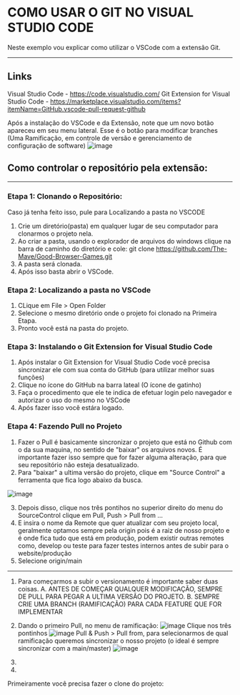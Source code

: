 # COMO USAR O GIT NO VISUAL STUDIO CODE

Neste exemplo vou explicar como utilizar o VSCode com a extensão Git.

---

## Links
Visual Studio Code - https://code.visualstudio.com/
Git Extension for Visual Studio Code - https://marketplace.visualstudio.com/items?itemName=GitHub.vscode-pull-request-github

Após a instalação do VSCode e da Extensão, note que um novo botão apareceu em seu menu lateral. Esse é o botão para modificar branches (Uma Ramificação, em controle de versão e gerenciamento de configuração de software)
![image](https://user-images.githubusercontent.com/78883240/158706074-5bca1e22-bba9-4ff0-938c-9c9a98bda3a3.png)

## Como controlar o repositório pela extensão:
---
### Etapa 1: Clonando o Repositório: 

Caso já tenha feito isso, pule para Localizando a pasta no VSCODE

1. Crie um diretório(pasta) em qualquer lugar de seu computador para clonarmos o projeto nela.
2. Ao criar a pasta, usando o explorador de arquivos do windows clique na barra de caminho do diretório e cole:
git clone https://github.com/The-Mave/Good-Browser-Games.git
3. A pasta será clonada. 
4. Após isso basta abrir o VSCode.

### Etapa 2: Localizando a pasta no VSCode
1. CLique em File > Open Folder
2. Selecione o mesmo diretório onde o projeto foi clonado na Primeira Etapa.
3. Pronto você está na pasta do projeto.

### Etapa 3: Instalando o Git Extension for Visual Studio Code
1. Após instalar o Git Extension for Visual Studio Code você precisa sincronizar ele com sua conta do GitHub (para utilizar melhor suas funções)
2. Clique no ícone do GitHub na barra lateal (O ícone de gatinho)
3. Faça o procedimento que ele te indica de efetuar login pelo navegador e autorizar o uso do mesmo no VSCode
4. Após fazer isso você estára logado.

### Etapa 4: Fazendo Pull no Projeto
1. Fazer o Pull é basicamente sincronizar o projeto que está no Github com o da sua maquina, no sentido de "baixar" os arquivos novos. É importante fazer isso sempre que for fazer alguma alteração, para que seu repositório não esteja desatualizado.
2. Para "baixar" a ultima versão do projeto, clique em "Source Control" a ferramenta que fica logo abaixo da busca.


![image](https://user-images.githubusercontent.com/78883240/158711642-091c6185-d38a-4a7d-841a-cd3a2e4fd665.png)


3. Depois disso, clique nos três pontihos no superior direito do menu do SourceControl clique em Pull, Push > Pull from ... 
4. E insira o nome da Remote que quer atualizar com seu projeto local, geralmente optamos sempre pela origin pois é a raiz de nosso projeto e é onde fica tudo que está em produção, podem existir outras remotes como, develop ou teste para fazer testes internos antes de subir para o website/produção
5. Selecione origin/main
---
1. Para começarmos a subir o versionamento é importante saber duas coisas. 
    A. ANTES DE COMEÇAR QUALQUER MODIFICAÇÃO, SEMPRE DE PULL PARA PEGAR A ULTIMA VERSÃO DO PROJETO.
    B. SEMPRE CRIE UMA BRANCH (RAMIFICAÇÃO) PARA CADA FEATURE QUE FOR IMPLEMENTAR
2.  Dando o primeiro Pull, no menu de ramificação:
![image](https://user-images.githubusercontent.com/78883240/158707711-a4cfefbf-9763-4e1c-a8d4-5813a13877c7.png)
Clique nos três pontinhos
![image](https://user-images.githubusercontent.com/78883240/158707734-6f7f52ba-b5b2-4f79-b689-b21456d948e3.png)
Pull & Push > Pull from, para selecionarmos de qual ramificação queremos sincronizar o nosso projeto (o ideal é sempre sincronizar com a main/master) 
![image](https://user-images.githubusercontent.com/78883240/158707754-ee738504-6c46-4172-aeb1-2227f4ff7b1f.png)

3.  
4. 





Primeiramente você precisa fazer o clone do projeto:
